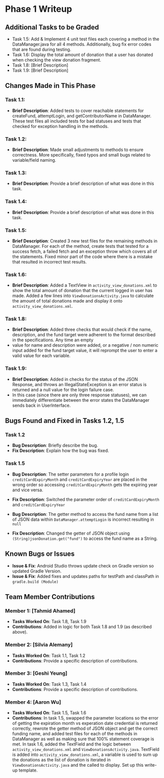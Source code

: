 # Phase 1 Writeup

## Additional Tasks to be Graded
- Task 1.5: Add & Implement 4 unit test files each covering a method in the DataManager.java for all 4 methods. Additionally, bug fix error codes that are found during testing.
- Task 1.6: Display the total amount of donation that a user has donated when checking the view donation fragment.
- Task 1.8: [Brief Description]
- Task 1.9: [Brief Description]

## Changes Made in This Phase

### Task 1.1:
- **Brief Description**: Added tests to cover reachable statements for createFund, attemptLogin, and getContributorName in DataManager. These test files all included tests for bad statuses and tests that checked for exception handling in the methods.
 
### Task 1.2:
- **Brief Description**: Made small adjustments to methods to ensure correctness. More specifically, fixed typos and small bugs related to variable/field naming.

### Task 1.3:
- **Brief Description**: Provide a brief description of what was done in this task.

### Task 1.4:
- **Brief Description**: Provide a brief description of what was done in this task.

### Task 1.5:
- **Brief Description**: Created 3 new test files for the remaining methods in DataManager. For each of the method, create tests that tested for a success fetch, a failed fetch and an exception throw which covers all of the statements. Fixed minor part of the code where there is a mistake that resulted in incorrect test results.

### Task 1.6:
- **Brief Description**: Added a TextView in `activity_view_donations.xml` to show the total amount of donation that the current logged in user has made. Added a few lines into `ViewDonationsActivity.java` to calculate the amount of total donations made and display it onto `activity_view_donations.xml`.

### Task 1.8:
- **Brief Description**: Added three checks that would check if the name, description, and the fund target were adherent to the format described in the specifications. Any time an empty
- value for name and description were added, or a negative / non numeric input added for the fund target value, it will reprompt the user to enter a valid value for each variable.

### Task 1.9:
- **Brief Description**: Added in checks for the status of the JSON Response, and throws an IllegalStateException is an error status is returned and a null value for the login failure case.
- In this case (since there are only three response statuses), we can immediately differentiate between the error states the DataManager sends back in UserInterface.

## Bugs Found and Fixed in Tasks 1.2, 1.5 
### Task 1.2
- **Bug Description**: Briefly describe the bug.
- **Fix Description**: Explain how the bug was fixed.

### Task 1.5
- **Bug Description**: The setter parameters for a profile login `creditCardExpiryMonth` and `creditCardExpiryYear` are placed in the wrong order so accessing `creditCardExpiryMonth` gets the expiring year and vice versa.
- **Fix Description**: Switched the parameter order of `creditCardExpiryMonth` and `creditCardExpiryYear`

- **Bug Description**: The getter method to access the fund name from a list of JSON data within `DataManager.attemptLogin` is incorrect resulting in `null`
- **Fix Description**: Changed the getter of JSON object using `(String)jsonDonation.get("fund")` to access the fund name as a String.

## Known Bugs or Issues
- **Issue & Fix**: Android Studio throws update check on Gradle version so updated Gradle Version.
- **Issue & Fix**: Added fixes and updates paths for testPath and classPath in `gradle.build (Module)`

## Team Member Contributions
### Member 1: [Tahmid Ahamed]
- **Tasks Worked On**: Task 1.8, Task 1.9
- **Contributions**: Added in logic for both Task 1.8 and 1.9 (as described above).

### Member 2: [Silvia Alemany] 
- **Tasks Worked On**: Task 1.1, Task 1.2
- **Contributions**: Provide a specific description of contributions.

### Member 3: [Geshi Yeung]
- **Tasks Worked On**: Task 1.3, Task 1.4
- **Contributions**: Provide a specific description of contributions.

### Member 4: [Aaron Wu]
- **Tasks Worked On**: Task 1.5, Task 1.6
- **Contributions**: In task 1.5, swapped the parameter locations so the error of getting the expiration month vs experation date credential is returned correctly, rewrote the getter method of JSON object and get the correct funding name, and added test files for each of the methods in DataManager as well as making sure that 100% statement coverage is met. In task 1.6, added the TextField and the logic between `activity_view_donations.xml` and `ViewDonationsActivity.java`. TextField is added into `activity_view_donations.xml`, a variable is used to sum up the donations as the list of donation is iterated in `ViewDonationsActivity.java` and the called to display. Set up this write-up template.
